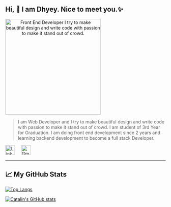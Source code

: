 ## Hi, 👋 I am Dhyey. Nice to meet you.:sparkles:
<img src="https://dhyey6602.github.io/assets/avatar.png" alt="Front End Developer 
I try to make beautiful design and write code with passion to make it stand out of crowd. " height="300px" style="text-align:center;"/>

> I am Web Developer and I try to make beautiful design and write code with passion to make it stand out of crowd.
> I am student of 3rd Year for Graduation. I am doing front end development since 2 years and learning backend development to become a full stack Developer.

<a href="https://www.linkedin.com/in/dhyey6602" style="display:inline;"><img src="https://media-exp1.licdn.com/dms/image/C4D0BAQGyOWvr4W0Pow/company-logo_200_200/0?e=2159024400&v=beta&t=itrwplyUUwPAVxqxN8THySQds9p401UaOtZIurSBVnA" alt="LinkedIn" height="30px"></a> &nbsp; &nbsp;
<a href="https://www.linkedin.com/in/dhyey6602" style="display:inline;"><img src="https://ssl.gstatic.com/ui/v1/icons/mail/rfr/logo_gmail_lockup_default_1x.png" alt="Gmail" height="30px"></a>

---

## &#x1f4c8; My GitHub Stats

[![Top Langs](https://github-readme-stats.vercel.app/api/top-langs/?username=<dhyey6602>&hide=java,html,css&theme=radical)](https://github.com/anuraghazra/github-readme-stats)

[![Catalin's GitHub stats](https://github-readme-stats.vercel.app/api?username=<dhyey6602>&theme=radical)](https://github.com/anuraghazra/github-readme-stats)

